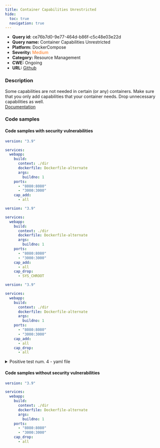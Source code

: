 ```yaml
---
title: Container Capabilities Unrestricted
hide:
  toc: true
  navigation: true
---
```


<style>
  .highlight .hll {
    background-color: #ff171742;
  }
  .md-content {
    max-width: 1100px;
    margin: 0 auto;
  }
</style>

-   **Query id:** ce76b7d0-9e77-464d-b86f-c5c48e03e22d
-   **Query name:** Container Capabilities Unrestricted
-   **Platform:** DockerCompose
-   **Severity:** <span style="color:#ff7213">Medium</span>
-   **Category:** Resource Management
-   **CWE:** Ongoing
-   **URL:** [Github](https://github.com/Checkmarx/kics/tree/master/assets/queries/dockerCompose/container_capabilities_unrestricted)

### Description
Some capabilities are not needed in certain (or any) containers. Make sure that you only add capabilities that your container needs. Drop unnecessary capabilities as well.<br>
[Documentation](https://docs.docker.com/compose/compose-file/compose-file-v3/#cap_add-cap_drop)

### Code samples
#### Code samples with security vulnerabilities
```yaml title="Positive test num. 1 - yaml file" hl_lines="4 13"
version: "3.9"

services:
  webapp:
    build:
      context: ./dir
      dockerfile: Dockerfile-alternate
      args:
        buildno: 1
    ports:
      - "8080:8080"
      - "3000:3000"
    cap_add: 
      - all

```
```yaml title="Positive test num. 2 - yaml file" hl_lines="13"
version: "3.9"

services:
  webapp:
    build:
      context: ./dir
      dockerfile: Dockerfile-alternate
      args:
        buildno: 1
    ports:
      - "8080:8080"
      - "3000:3000"
    cap_add: 
      - all
    cap_drop:
      - SYS_CHROOT

```
```yaml title="Positive test num. 3 - yaml file" hl_lines="13"
version: "3.9"

services:
  webapp:
    build:
      context: ./dir
      dockerfile: Dockerfile-alternate
      args:
        buildno: 1
    ports:
      - "8080:8080"
      - "3000:3000"
    cap_add: 
      - all
    cap_drop:
      - all

```
<details><summary>Positive test num. 4 - yaml file</summary>

```yaml hl_lines="4"
version: "3.9"

services:
  webapp:
    build:
      context: ./dir
      dockerfile: Dockerfile-alternate
      args:
        buildno: 1
    ports:
      - "8080:8080"
      - "3000:3000"

```
</details>


#### Code samples without security vulnerabilities
```yaml title="Negative test num. 1 - yaml file"
version: "3.9"

services:
  webapp:
    build:
      context: ./dir
      dockerfile: Dockerfile-alternate
      args:
        buildno: 1
    ports:
      - "8080:8080"
      - "3000:3000"
    cap_drop: 
      - all

```
